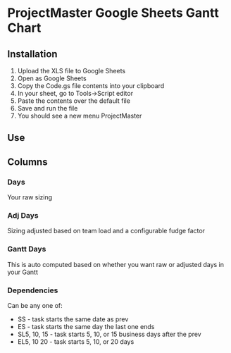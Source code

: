 # ProjectMaster Google Sheets Gantt Chart 

## Installation
1. Upload the XLS file to Google Sheets 
1. Open as Google Sheets
1. Copy the Code.gs file contents into your clipboard
1. In your sheet, go to Tools->Script editor 
1. Paste the contents over the default file
1. Save and run the file
1. You should see a new menu ProjectMaster

## Use

## Columns

### Days
Your raw sizing

### Adj Days
Sizing adjusted based on team load and a configurable fudge factor

### Gantt Days
This is auto computed based on whether you want raw or adjusted days in your Gantt

### Dependencies
Can be any one of: 
* SS - task starts the same date as prev
* ES - task starts the same day the last one ends
* SL5, 10, 15 - task starts 5, 10, or 15 business days after the prev
* EL5, 10 20 - task starts 5, 10, or 20 days
